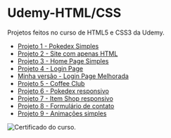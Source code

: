 # Udemy-HTML/CSS
 Projetos feitos no curso de HTML5 e CSS3 da Udemy.

<ul>
<li><a href="https://esteroliveira04.github.io/Udemy-HTML-CSS/projeto1/index.html">Projeto 1 - Pokedex Simples</a></li>

<li><a href="https://esteroliveira04.github.io/Udemy-HTML-CSS/projeto2/index.html">Projeto 2 - Site com apenas HTML</a></li>


<li><a href="https://esteroliveira04.github.io/Udemy-HTML-CSS/projeto3/index.html">Projeto 3 - Home Page Simples</a></li>

<li><a href="https://esteroliveira04.github.io/Udemy-HTML-CSS/projeto4/index.html"> Projeto 4 - Login Page</a></li>

<li><a href="https://esteroliveira04.github.io/Udemy-HTML-CSS/projeto4/login2.html">Minha versão - Login Page Melhorada</a></li>

<li><a href="https://esteroliveira04.github.io/Udemy-HTML-CSS/projeto5/index.html">Projeto 5 - Coffee Club</a></li>

<li><a href="https://esteroliveira04.github.io/Udemy-HTML-CSS/projeto6/index.html">Projeto 6 - Pokedex responsivo</a></li>

<li><a href="https://esteroliveira04.github.io/Udemy-HTML-CSS/projeto7/index.html">Projeto 7 - Item Shop responsivo</a></li>

<li><a href="https://esteroliveira04.github.io/Udemy-HTML-CSS/projeto8/index.html">Projeto 8 - Formulário de contato</a></li>

<li><a href="https://esteroliveira04.github.io/Udemy-HTML-CSS/projeto9/index.html"> Projeto 9 - Animações simples</a></li>
</ul>

![Certificado do curso.](https://udemy-certificate.s3.amazonaws.com/image/UC-daa10c19-afef-4d37-985b-6fca82ce909f.jpg)